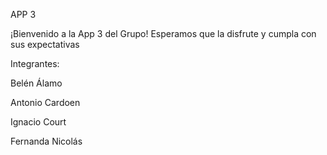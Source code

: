 ﻿APP 3

¡Bienvenido a la App 3 del Grupo! Esperamos que la disfrute y cumpla con sus expectativas

Integrantes:

Belén Álamo

Antonio Cardoen

Ignacio Court

Fernanda Nicolás


